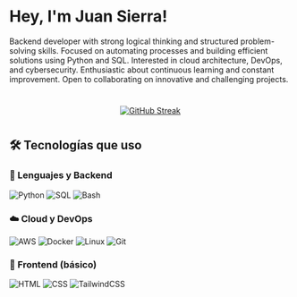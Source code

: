 # Hey, I'm Juan Sierra!

Backend developer with strong logical thinking and structured problem-solving skills.
Focused on automating processes and building efficient solutions using Python and SQL.
Interested in cloud architecture, DevOps, and cybersecurity.
Enthusiastic about continuous learning and constant improvement.
Open to collaborating on innovative and challenging projects.

#
<div align="center">
  
  [![GitHub Streak](https://streak-stats.demolab.com?user=Juanes48&theme=nord&hide_border=true&border_radius=12.6&exclude_days=Mon)](https://git.io/streak-stats)
</div>


#
## 🛠 Tecnologías que uso
### 🚀 Lenguajes y Backend  
![Python](https://img.shields.io/badge/Python-3776AB?style=for-the-badge&logo=python&logoColor=white)
![SQL](https://img.shields.io/badge/SQL-4479A1?style=for-the-badge&logo=postgresql&logoColor=white)
![Bash](https://img.shields.io/badge/Bash-121011?style=for-the-badge&logo=gnu-bash&logoColor=white)

### ☁️ Cloud y DevOps  
![AWS](https://img.shields.io/badge/AWS-232F3E?style=for-the-badge&logo=amazonaws&logoColor=white)
![Docker](https://img.shields.io/badge/Docker-2496ED?style=for-the-badge&logo=docker&logoColor=white)
![Linux](https://img.shields.io/badge/Linux-FCC624?style=for-the-badge&logo=linux&logoColor=black)
![Git](https://img.shields.io/badge/Git-F05032?style=for-the-badge&logo=git&logoColor=white)

### 🎨 Frontend (básico)  
![HTML](https://img.shields.io/badge/HTML5-E34F26?style=for-the-badge&logo=html5&logoColor=white)
![CSS](https://img.shields.io/badge/CSS3-1572B6?style=for-the-badge&logo=css3&logoColor=white)
![TailwindCSS](https://img.shields.io/badge/TailwindCSS-06B6D4?style=for-the-badge&logo=tailwind-css&logoColor=white)
